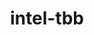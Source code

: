 ---
title: "intel-tbb"
layout: cache
categories: [package, v0.19]
meta: {"versions": ["2020.3", "2021.7.0"], "compilers": ["gcc@=11.1.0", "gcc@=7.3.1", "gcc@=7.5.0", "oneapi@=2022.1.0"], "oss": ["amzn2", "ubuntu18.04", "ubuntu20.04"], "platforms": ["linux"], "targets": ["aarch64", "neoverse_n1", "x86_64", "x86_64_v3"], "stacks": ["aws-isc", "aws-isc-aarch64", "e4s", "e4s-oneapi", "tutorial"], "num_specs": 7, "num_specs_by_stack": {"aws-isc-aarch64": 2, "aws-isc": 1, "tutorial": 1, "e4s": 2, "e4s-oneapi": 1}}
spec_details: [{"hash": "2rhng6xdzkopotrbe26vb6wy5r3jiygy", "compiler": "gcc@=7.3.1", "versions": ["2021.7.0"], "os": "amzn2", "platform": "linux", "target": "aarch64", "variants": ["build_system=cmake", "build_type=RelWithDebInfo", "cxxstd=default", "~ipo", "+shared", "+tm"], "stacks": ["aws-isc-aarch64"], "size": "-", "tarball": "https://binaries.spack.io/releases/v0.19/build_cache/linux-amzn2-aarch64/gcc-7.3.1/intel-tbb-2021.7.0/linux-amzn2-aarch64-gcc-7.3.1-intel-tbb-2021.7.0-2rhng6xdzkopotrbe26vb6wy5r3jiygy.spack"}, {"hash": "xr7l5jsxibxmbk5p24zymoosv4idt4kp", "compiler": "gcc@=7.3.1", "versions": ["2021.7.0"], "os": "amzn2", "platform": "linux", "target": "neoverse_n1", "variants": ["build_system=cmake", "build_type=RelWithDebInfo", "cxxstd=default", "~ipo", "+shared", "+tm"], "stacks": ["aws-isc-aarch64"], "size": "-", "tarball": "https://binaries.spack.io/releases/v0.19/build_cache/linux-amzn2-neoverse_n1/gcc-7.3.1/intel-tbb-2021.7.0/linux-amzn2-neoverse_n1-gcc-7.3.1-intel-tbb-2021.7.0-xr7l5jsxibxmbk5p24zymoosv4idt4kp.spack"}, {"hash": "nk72ioejlon2imiknbfh6ywop273xxli", "compiler": "gcc@=7.3.1", "versions": ["2021.7.0"], "os": "amzn2", "platform": "linux", "target": "x86_64_v3", "variants": ["build_system=cmake", "build_type=RelWithDebInfo", "cxxstd=default", "~ipo", "+shared", "+tm"], "stacks": ["aws-isc"], "size": "-", "tarball": "https://binaries.spack.io/releases/v0.19/build_cache/linux-amzn2-x86_64_v3/gcc-7.3.1/intel-tbb-2021.7.0/linux-amzn2-x86_64_v3-gcc-7.3.1-intel-tbb-2021.7.0-nk72ioejlon2imiknbfh6ywop273xxli.spack"}, {"hash": "4utuhyecj2jq3c2oxfak7xe44py46bxl", "compiler": "gcc@=7.5.0", "versions": ["2020.3"], "os": "ubuntu18.04", "platform": "linux", "target": "x86_64", "variants": ["build_system=makefile", "cxxstd=default", "patches=62ba015,ce1fb16,d62cb66", "+shared", "+tm"], "stacks": ["tutorial"], "size": "-", "tarball": "https://binaries.spack.io/releases/v0.19/build_cache/linux-ubuntu18.04-x86_64/gcc-7.5.0/intel-tbb-2020.3/linux-ubuntu18.04-x86_64-gcc-7.5.0-intel-tbb-2020.3-4utuhyecj2jq3c2oxfak7xe44py46bxl.spack"}, {"hash": "rgp2vb6xxzofb6kgk4p32mk5y4qajtf3", "compiler": "gcc@=11.1.0", "versions": ["2021.7.0"], "os": "ubuntu20.04", "platform": "linux", "target": "x86_64", "variants": ["build_system=cmake", "build_type=RelWithDebInfo", "cxxstd=default", "~ipo", "+shared", "+tm"], "stacks": ["e4s"], "size": "-", "tarball": "https://binaries.spack.io/releases/v0.19/build_cache/linux-ubuntu20.04-x86_64/gcc-11.1.0/intel-tbb-2021.7.0/linux-ubuntu20.04-x86_64-gcc-11.1.0-intel-tbb-2021.7.0-rgp2vb6xxzofb6kgk4p32mk5y4qajtf3.spack"}, {"hash": "h47xwntujdel4wvz5pm7datarqbz2vte", "compiler": "gcc@=11.1.0", "versions": ["2020.3"], "os": "ubuntu20.04", "platform": "linux", "target": "x86_64", "variants": ["build_system=makefile", "cxxstd=default", "patches=62ba015,ce1fb16,d62cb66", "+shared", "+tm"], "stacks": ["e4s"], "size": "-", "tarball": "https://binaries.spack.io/releases/v0.19/build_cache/linux-ubuntu20.04-x86_64/gcc-11.1.0/intel-tbb-2020.3/linux-ubuntu20.04-x86_64-gcc-11.1.0-intel-tbb-2020.3-h47xwntujdel4wvz5pm7datarqbz2vte.spack"}, {"hash": "hznqbzr7my7xkc3fc64jmdr4pc5cjpl2", "compiler": "oneapi@=2022.1.0", "versions": ["2021.7.0"], "os": "ubuntu20.04", "platform": "linux", "target": "x86_64", "variants": ["build_system=cmake", "build_type=RelWithDebInfo", "cxxstd=default", "~ipo", "+shared", "+tm"], "stacks": ["e4s-oneapi"], "size": "-", "tarball": "https://binaries.spack.io/releases/v0.19/build_cache/linux-ubuntu20.04-x86_64/oneapi-2022.1.0/intel-tbb-2021.7.0/linux-ubuntu20.04-x86_64-oneapi-2022.1.0-intel-tbb-2021.7.0-hznqbzr7my7xkc3fc64jmdr4pc5cjpl2.spack"}]
---